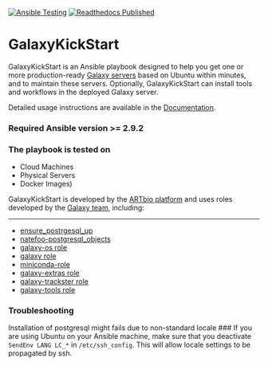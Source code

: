 [![Ansible Testing](https://github.com/ARTbio/GalaxyKickStart/actions/workflows/ci.yaml/badge.svg)](https://github.com/ARTbio/GalaxyKickStart/actions/workflows/ci.yaml.yaml)
[![Readthedocs Published](https://github.com/ARTbio/GalaxyKickStart/actions/workflows/readthedocs.yaml/badge.svg)](https://github.com/ARTbio/GalaxyKickStart/actions/workflows/readthedocs.yaml)
# GalaxyKickStart

GalaxyKickStart is an Ansible playbook designed to help you get one or more
production-ready  [Galaxy servers](https://usegalaxy.org/) based on Ubuntu
within minutes, and to maintain these servers.
Optionally, GalaxyKickStart can install tools and workflows in the deployed
Galaxy server.

Detailed usage instructions are available in the
[Documentation](https://artbio.github.io/GalaxyKickStart/).

### Required Ansible version >= 2.9.2

### The playbook is tested on

- Cloud Machines
- Physical Servers
- Docker Images)

GalaxyKickStart is developed by the [ARTbio platform](http://artbio.fr)
and uses roles developed by the [Galaxy team](https://github.com/galaxyproject/),
including:

------
- [ensure_postrgesql_up](https://github.com/ARTbio/ensure_postgresql_up.git)
- [natefoo-postgresql_objects](https://github.com/ARTbio/ansible-postgresql-objects)
- [galaxy-os role](https://github.com/ARTbio/ansible-galaxy-os)
- [galaxy role](https://github.com/ARTbio/ansible-galaxy)
- [miniconda-role](https://github.com/ARTbio/ansible-miniconda-role.git)
- [galaxy-extras role](https://github.com/ARTbio/ansible-galaxy-extras)
- [galaxy-trackster role](https://github.com/galaxyproject/ansible-trackster)
- [galaxy-tools role](https://github.com/ARTbio/ansible-galaxy-tools)


### Troubleshooting
Installation of postgresql might fails due to non-standard locale ###
If you are using Ubuntu on your Ansible machine, make sure that you deactivate
`SendEnv LANG LC_*` in `/etc/ssh_config`. This will allow locale settings to
be propagated by ssh.
